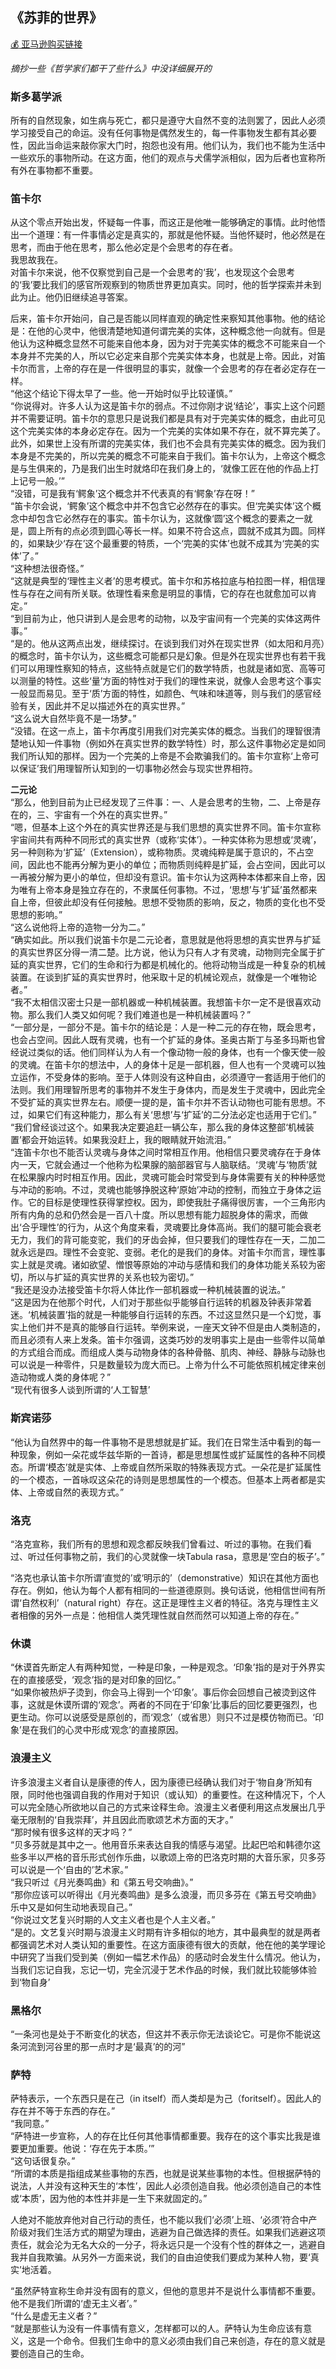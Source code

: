 ## 《苏菲的世界》

[:moneybag: 亚马逊购买链接](https://www.amazon.cn/dp/B01120WBW6/)


*摘抄一些《哲学家们都干了些什么》中没详细展开的*  

### 斯多葛学派
所有的自然现象，如生病与死亡，都只是遵守大自然不变的法则罢了，因此人必须学习接受自己的命运。没有任何事物是偶然发生的，每一件事物发生都有其必要性，因此当命运来敲你家大门时，抱怨也没有用。他们认为，我们也不能为生活中一些欢乐的事物所动。在这方面，他们的观点与犬儒学派相似，因为后者也宣称所有外在事物都不重要。  

### 笛卡尔
从这个零点开始出发，怀疑每一件事，而这正是他唯一能够确定的事情。此时他悟出一个道理：有一件事情必定是真实的，那就是他怀疑。当他怀疑时，他必然是在思考，而由于他在思考，那么他必定是个会思考的存在者。  
我思故我在。  
对笛卡尔来说，他不仅察觉到自己是一个会思考的‘我’，也发现这个会思考的‘我’要比我们的感官所观察到的物质世界更加真实。同时，他的哲学探索并未到此为止。他仍旧继续追寻答案。  

后来，笛卡尔开始问，自己是否能以同样直观的确定性来察知其他事物。他的结论是：在他的心灵中，他很清楚地知道何谓完美的实体，这种概念他一向就有。但是他认为这种概念显然不可能来自他本身，因为对于完美实体的概念不可能来自一个本身并不完美的人，所以它必定来自那个完美实体本身，也就是上帝。因此，对笛卡尔而言，上帝的存在是一件很明显的事实，就像一个会思考的存在者必定存在一样。  
“他这个结论下得太早了一些。他一开始时似乎比较谨慎。”  
“你说得对。许多人认为这是笛卡尔的弱点。不过你刚才说‘结论’，事实上这个问题并不需要证明。笛卡尔的意思只是说我们都是具有对于完美实体的概念，由此可见这个完美实体的本身必定存在。因为一个完美的实体如果不存在，就不算完美了。此外，如果世上没有所谓的完美实体，我们也不会具有完美实体的概念。因为我们本身是不完美的，所以完美的概念不可能来自于我们。笛卡尔认为，上帝这个概念是与生俱来的，乃是我们出生时就烙印在我们身上的，‘就像工匠在他的作品上打上记号一般。’”  
“没错，可是我有‘鳄象’这个概念并不代表真的有‘鳄象’存在呀！”  
“笛卡尔会说，‘鳄象’这个概念中并不包含它必然存在的事实。但‘完美实体’这个概念中却包含它必然存在的事实。笛卡尔认为，这就像‘圆’这个概念的要素之一就是，圆上所有的点必须到圆心等长一样。如果不符合这点，圆就不成其为圆。同样的，如果缺少‘存在’这个最重要的特质，一个‘完美的实体’也就不成其为‘完美的实体’了。”  
“这种想法很奇怪。”  
“这就是典型的‘理性主义者’的思考模式。笛卡尔和苏格拉底与柏拉图一样，相信理性与存在之间有所关联。依理性看来愈是明显的事情，它的存在也就愈加可以肯定。”  
“到目前为止，他只讲到人是会思考的动物，以及宇宙间有一个完美的实体这两件事。”  
“是的。他从这两点出发，继续探讨。在谈到我们对外在现实世界（如太阳和月亮）的概念时，笛卡尔认为，这些概念可能都只是幻象。但是外在现实世界也有若干我们可以用理性察知的特点，这些特点就是它们的数学特质，也就是诸如宽、高等可以测量的特性。这些‘量’方面的特性对于我们的理性来说，就像人会思考这个事实一般显而易见。至于‘质’方面的特性，如颜色、气味和味道等，则与我们的感官经验有关，因此并不足以描述外在的真实世界。”  
“这么说大自然毕竟不是一场梦。”  
“没错。在这一点上，笛卡尔再度引用我们对完美实体的概念。当我们的理智很清楚地认知一件事物（例如外在真实世界的数学特性）时，那么这件事物必定是如同我们所认知的那样。因为一个完美的上帝是不会欺骗我们的。笛卡尔宣称‘上帝可以保证’我们用理智所认知到的一切事物必然会与现实世界相符。  

**二元论**  
“那么，他到目前为止已经发现了三件事：一、人是会思考的生物，二、上帝是存在的，三、宇宙有一个外在的真实世界。”  
“嗯，但基本上这个外在的真实世界还是与我们思想的真实世界不同。笛卡尔宣称宇宙间共有两种不同形式的真实世界（或称‘实体’）。一种实体称为思想或‘灵魂’，另一种则称为‘扩延’（Extension），或称物质。灵魂纯粹是属于意识的，不占空间，因此也不能再分解为更小的单位；而物质则纯粹是扩延，会占空间，因此可以一再被分解为更小的单位，但却没有意识。笛卡尔认为这两种本体都来自上帝，因为唯有上帝本身是独立存在的，不隶属任何事物。不过，‘思想’与‘扩延’虽然都来自上帝，但彼此却没有任何接触。思想不受物质的影响，反之，物质的变化也不受思想的影响。”  
“这么说他将上帝的造物一分为二。”  
“确实如此。所以我们说笛卡尔是二元论者，意思就是他将思想的真实世界与扩延的真实世界区分得一清二楚。比方说，他认为只有人才有灵魂，动物则完全属于扩延的真实世界，它们的生命和行为都是机械化的。他将动物当成是一种复杂的机械装置。在谈到扩延的真实世界时，他采取十足的机械论观点，就像是一个唯物论者。”  
“我不太相信汉密士只是一部机器或一种机械装置。我想笛卡尔一定不是很喜欢动物。那么我们人类又如何呢？我们难道也是一种机械装置吗？”  
“一部分是，一部分不是。笛卡尔的结论是：人是一种二元的存在物，既会思考，也会占空间。因此人既有灵魂，也有一个扩延的身体。圣奥古斯丁与圣多玛斯也曾经说过类似的话。他们同样认为人有一个像动物一般的身体，也有一个像天使一般的灵魂。在笛卡尔的想法中，人的身体十足是一部机器，但人也有一个灵魂可以独立运作，不受身体的影响。至于人体则没有这种自由，必须遵守一套适用于他们的法则。我们用理智所思考的事物并不发生于身体内，而是发生于灵魂中，因此完全不受扩延的真实世界左右。顺便一提的是，笛卡尔并不否认动物也可能有思想。不过，如果它们有这种能力，那么有关‘思想’与‘扩延’的二分法必定也适用于它们。”  
“我们曾经谈过这个。如果我决定要追赶一辆公车，那么我的身体这整部‘机械装置’都会开始运转。如果我没赶上，我的眼睛就开始流泪。”  
“连笛卡尔也不能否认灵魂与身体之间时常相互作用。他相信只要灵魂存在于身体内一天，它就会通过一个他称为松果腺的脑部器官与人脑联结。‘灵魂’与‘物质’就在松果腺内时时相互作用。因此，灵魂可能会时常受到与身体需要有关的种种感觉与冲动的影响。不过，灵魂也能够挣脱这种‘原始’冲动的控制，而独立于身体之运作。它的目标是使理性获得掌控权。因为，即使我肚子痛得很厉害，一个三角形内所有内角的总和仍然会是一百八十度。所以思想有能力超脱身体的需求，而做出‘合乎理性’的行为，从这个角度来看，灵魂要比身体高尚。我们的腿可能会衰老无力，我们的背可能变驼，我们的牙齿会掉，但只要我们的理性存在一天，二加二就永远是四。理性不会变驼、变弱。老化的是我们的身体。对笛卡尔而言，理性事实上就是灵魂。诸如欲望、憎恨等原始的冲动与感情和我们的身体功能关系较为密切，所以与扩延的真实世界的关系也较为密切。”  
“我还是没办法接受笛卡尔将人体比作一部机器或一种机械装置的说法。”  
“这是因为在他那个时代，人们对于那些似乎能够自行运转的机器及钟表非常着迷。‘机械装置’指的就是一种能够自行运转的东西。不过这显然只是一个幻觉，事实上他们并不是真的能够自行运转。举例来说，一座天文钟不但是由人类制造的，而且必须有人来上发条。笛卡尔强调，这类巧妙的发明事实上是由一些零件以简单的方式组合而成。而组成人类与动物身体的各种骨骼、肌肉、神经、静脉与动脉也可以说是一种零件，只是数量较为庞大而已。上帝为什么不可能依照机械定律来创造动物或人类的身体呢？”  
“现代有很多人谈到所谓的‘人工智慧’  

### 斯宾诺莎
“他认为自然界中的每一件事物不是思想就是扩延。我们在日常生活中看到的每一种现象，例如一朵花或华兹华斯的一首诗，都是思想属性或扩延属性的各种不同模态。所谓‘模态’就是实体、上帝或自然所采取的特殊表现方式。一朵花是扩延属性的一个模态，一首咏叹这朵花的诗则是思想属性的一个模态。但基本上两者都是实体、上帝或自然的表现方式。”  

### 洛克
“洛克宣称，我们所有的思想和观念都反映我们曾看过、听过的事物。在我们看过、听过任何事物之前，我们的心灵就像一块Tabula rasa，意思是‘空白的板子’。”  

“洛克也承认笛卡尔所谓‘直觉的’或‘明示的’（demonstrative）知识在其他方面也存在。例如，他认为每个人都有相同的一些道德原则。换句话说，他相信世间有所谓‘自然权利’（natural right）存在。这正是理性主义者的特征。洛克与理性主义者相像的另外一点是：他相信人类凭理性就自然而然可以知道上帝的存在。”  

### 休谟
“休谟首先断定人有两种知觉，一种是印象，一种是观念。‘印象’指的是对于外界实在的直接感受，‘观念’指的是对印象的回忆。”  
“如果你被热炉子烫到，你会马上得到一个‘印象’。事后你会回想自己被烫到这件事，这就是休谟所谓的‘观念’。两者的不同在于‘印象’比事后的回忆要更强烈，也更生动。你可以说感受是原创的，而‘观念’（或省思）则只不过是模仿物而已。‘印象’是在我们的心灵中形成‘观念’的直接原因。  

### 浪漫主义
许多浪漫主义者自认是康德的传人，因为康德已经确认我们对于‘物自身’所知有限，同时他也强调自我的作用对于知识（或认知）的重要性。在这种情况下，个人可以完全随心所欲地以自己的方式来诠释生命。浪漫主义者便利用这点发展出几乎毫无限制的‘自我崇拜’，并且因此而歌颂艺术方面的天才。”  
“那时候有很多这样的天才吗？”  
“贝多芬就是其中之一。他用音乐来表达自我的情感与渴望。比起巴哈和韩德尔这些多半以严格的音乐形式创作乐曲，以歌颂上帝的巴洛克时期的大音乐家，贝多芬可以说是一个‘自由的’艺术家。”  
“我只听过《月光奏鸣曲》和《第五号交响曲》。”  
“那你应该可以听得出《月光奏鸣曲》是多么浪漫，而贝多芬在《第五号交响曲》乐中又是如何生动地表现自己。”  
“你说过文艺复兴时期的人文主义者也是个人主义者。”  
“是的。文艺复兴时期与浪漫主义时期有许多相似的地方，其中最典型的就是两者都强调艺术对人类认知的重要性。在这方面康德有很大的贡献，他在他的美学理论中研究了当我们受到美（例如一幅艺术作品）的感动时会发生什么情况。他认为，当我们忘记自我，忘记一切，完全沉浸于艺术作品的时候，我们就比较能够体验到‘物自身’  

### 黑格尔
“一条河也是处于不断变化的状态，但这并不表示你无法谈论它。可是你不能说这条河流到河谷里的那一点时才是‘最真’的的河”  


### 萨特
萨特表示，一个东西只是在己（in itself）而人类却是为己（foritself）。因此人的存在并不等于东西的存在。”  
“我同意。”  
“萨特进一步宣称，人的存在比任何其他事情都重要。我存在的这个事实比我是谁要更加重要。他说：‘存在先于本质。’”  
“这句话很复杂。”  
“所谓的本质是指组成某些事物的东西，也就是说某些事物的本性。但根据萨特的说法，人并没有这种天生的‘本性’，因此人必须创造自我。他必须创造自己的本性或‘本质’，因为他的本性并非是一生下来就固定的。”  

人绝对不能放弃他对自己行动的责任，也不能以我们‘必须’上班、‘必须’符合中产阶级对我们生活方式的期望为理由，逃避为自己做选择的责任。如果我们逃避这项责任，就会沦为无名大众的一分子，将永远只是一个没有个性的群体之一，逃避自我并自我欺骗。从另外一方面来说，我们的自由迫使我们要成为某种人物，要‘真实’地活着。  

“虽然萨特宣称生命并没有固有的意义，但他的意思并不是说什么事情都不重要。他不是我们所谓的‘虚无主义者’。”  
“什么是虚无主义者？”  
“就是那些认为没有一件事情有意义，怎样都可以的人。萨特认为生命应该有意义，这是一个命令。但我们生命中的意义必须由我们自己来创造，存在的意义就是要创造自己的生命。  
